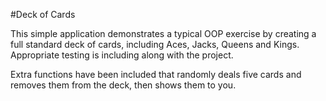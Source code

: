 #Deck of Cards

This simple application demonstrates a typical OOP exercise by creating a full standard deck of cards, including Aces, Jacks, Queens and Kings. Appropriate testing is including along with the project.

Extra functions have been included that randomly deals five cards and removes them from the deck, then shows them to you.
